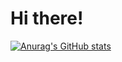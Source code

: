 <h1> Hi there! </h1>

[![Anurag's GitHub stats](https://github-readme-stats.vercel.app/api?username=AfreenInnovates)](https://github.com/anuraghazra/github-readme-stats)
